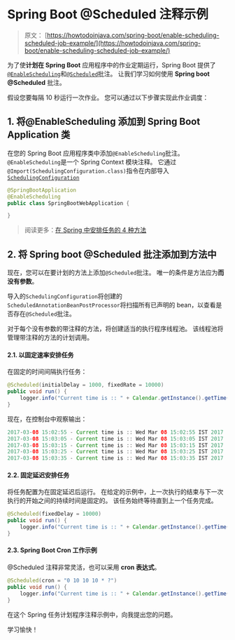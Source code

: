 # Spring Boot @Scheduled 注释示例

> 原文： [https://howtodoinjava.com/spring-boot/enable-scheduling-scheduled-job-example/](https://howtodoinjava.com/spring-boot/enable-scheduling-scheduled-job-example/)

为了使**计划在 Spring Boot** 应用程序中的作业定期运行，Spring Boot 提供了[`@EnableScheduling`](https://docs.spring.io/spring/docs/current/javadoc-api/org/springframework/scheduling/annotation/EnableScheduling.html)和[`@Scheduled`](https://docs.spring.io/spring/docs/current/javadoc-api/org/springframework/scheduling/annotation/Scheduled.html)批注。 让我们学习如何使用 **Spring boot @Scheduled** 批注。

假设您要每隔 10 秒运行一次作业。 您可以通过以下步骤实现此作业调度：

## 1\. 将@EnableScheduling 添加到 Spring Boot Application 类

在您的 Spring Boot 应用程序类中添加`@EnableScheduling`批注。 `@EnableScheduling`是一个 Spring Context 模块注释。 它通过`@Import(SchedulingConfiguration.class)`指令在内部导入[`SchedulingConfiguration`](https://docs.spring.io/spring/docs/current/javadoc-api/org/springframework/scheduling/annotation/SchedulingConfiguration.html)

```java
@SpringBootApplication
@EnableScheduling
public class SpringBootWebApplication {

}

```

> 阅读更多：[在 Spring 中安排任务的 4 种方法](https://howtodoinjava.com/spring-core/4-ways-to-schedule-tasks-in-spring-3-scheduled-example/)

## 2\. 将 Spring boot @Scheduled 批注添加到方法中

现在，您可以在要计划的方法上添加`@Scheduled`批注。 唯一的条件是方法应为**而没有参数**。

导入的`SchedulingConfiguration`将创建的`ScheduledAnnotationBeanPostProcessor`将扫描所有已声明的 bean，以查看是否存在`@Scheduled`批注。

对于每个没有参数的带注释的方法，将创建适当的执行程序线程池。 该线程池将管理带注释的方法的计划调用。

#### 2.1. 以固定速率安排任务

在固定的时间间隔执行任务：

```java
@Scheduled(initialDelay = 1000, fixedRate = 10000)
public void run() {
	logger.info("Current time is :: " + Calendar.getInstance().getTime());
}

```

现在，在控制台中观察输出：

```java
2017-03-08 15:02:55 - Current time is :: Wed Mar 08 15:02:55 IST 2017
2017-03-08 15:03:05 - Current time is :: Wed Mar 08 15:03:05 IST 2017
2017-03-08 15:03:15 - Current time is :: Wed Mar 08 15:03:15 IST 2017
2017-03-08 15:03:25 - Current time is :: Wed Mar 08 15:03:25 IST 2017
2017-03-08 15:03:35 - Current time is :: Wed Mar 08 15:03:35 IST 2017

```

#### 2.2. 固定延迟安排任务

将任务配置为在固定延迟后运行。 在给定的示例中，上一次执行的结束与下一次执行的开始之间的持续时间是固定的。 该任务始终等待直到上一个任务完成。

```java
@Scheduled(fixedDelay = 10000)
public void run() {
	logger.info("Current time is :: " + Calendar.getInstance().getTime());
}

```

#### 2.3. Spring Boot Cron 工作示例

@Scheduled 注释非常灵活，也可以采用 **cron 表达式**。

```java
@Scheduled(cron = "0 10 10 10 * ?")
public void run() {
	logger.info("Current time is :: " + Calendar.getInstance().getTime());
}

```

在这个 Spring 任务计划程序注释示例中，向我提出您的问题。

学习愉快！
